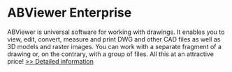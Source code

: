 # ABViewer Enterprise
ABViewer is universal software for working with drawings. It enables you to view, edit, convert, measure and print DWG and other CAD files as well as 3D models and raster images. You can work with a separate fragment of a drawing or, on the contrary, with a group of files. All this at an attractive price!
[>> Detailed information](https://secure.shareit.com/shareit/product.html?productid=300164549&affiliateid=200057808)